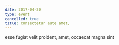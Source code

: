 ```yaml
---
date: 2017-04-20
type: event
cancelled: true
title: consectetur aute amet,
---
```

esse fugiat velit proident, amet, occaecat magna sint